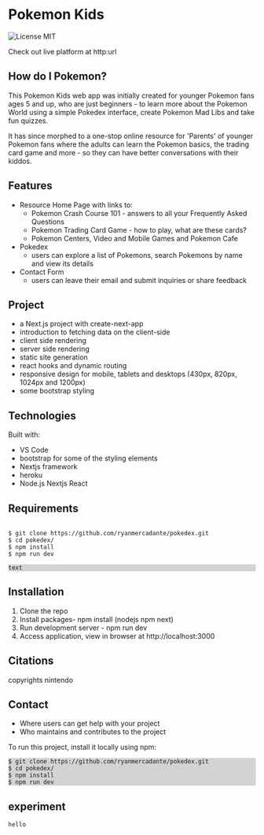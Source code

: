 # Pokemon Kids

![License MIT](https://img.shields.io/badge/License-MIT%2B_License-green)

<!-- ![Website Home Page](/public/images/pikachu-ash-example.png) -->

Check out live platform at http:url

## How do I Pokemon?

This Pokemon Kids web app was initially created for younger Pokemon fans ages 5 and up, who are just beginners - to learn more about the Pokemon World using a simple Pokedex interface, create Pokemon Mad Libs and take fun quizzes.

It has since morphed to a one-stop online resource for 'Parents' of younger Pokemon fans where the adults can learn the Pokemon basics, the trading card game and more - so they can have better conversations with their kiddos.

## Features

- Resource Home Page with links to:
  - Pokemon Crash Course 101 - answers to all your Frequently Asked Questions
  - Pokemon Trading Card Game - how to play, what are these cards?
  - Pokemon Centers, Video and Mobile Games and Pokemon Cafe
- Pokedex
  - users can explore a list of Pokemons, search Pokemons by name and view its details
- Contact Form
  - users can leave their email and submit inquiries or share feedback

## Project

- a Next.js project with create-next-app
- introduction to fetching data on the client-side
- client side rendering
- server side rendering
- static site generation
- react hooks and dynamic routing
- responsive design for mobile, tablets and desktops (430px, 820px, 1024px and 1200px)
- some bootstrap styling

## Technologies

Built with:

- VS Code
- bootstrap for some of the styling elements
- Nextjs framework
- heroku
- Node.js
  Nextjs
  React

## Requirements

```

$ git clone https://github.com/ryanmercadante/pokedex.git
$ cd pokedex/
$ npm install
$ npm run dev

```

<div style="background-color: lightgray;">

```
text
```

</div>

## Installation

1. Clone the repo
2. Install packages- npm install (nodejs npm next)
3. Run development server - npm run dev
4. Access application, view in browser at http://localhost:3000

## Citations

copyrights nintendo

## Contact

- Where users can get help with your project
- Who maintains and contributes to the project

To run this project, install it locally using npm:

<div style="background-color: lightgray;">

```
$ git clone https://github.com/ryanmercadante/pokedex.git
$ cd pokedex/
$ npm install
$ npm run dev
```

</div>

## experiment

```python
hello
```
